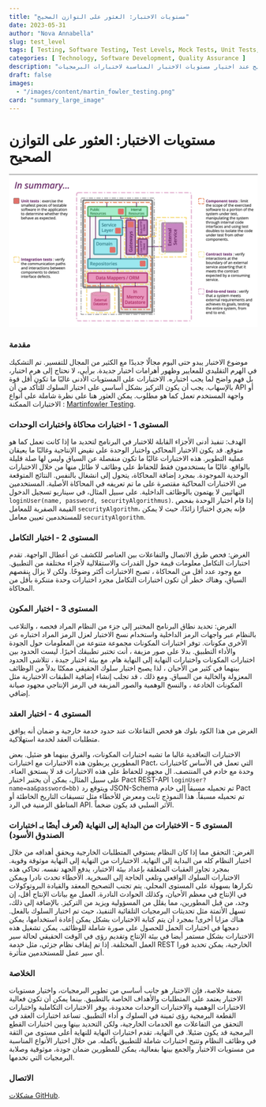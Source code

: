 ```yaml
---
title: "مستويات الاختبار: العثور على التوازن الصحيح"
date: 2023-05-31
author: "Nova Annabella"
slug: test_level
tags: [ Testing, Software Testing, Test Levels, Mock Tests, Unit Tests, Integration Tests, Component Tests, Contract Tests, End-to-End Tests ]
categories: [ Technology, Software Development, Quality Assurance ]
description: "العثور على التوازن الصحيح عند اختيار مستويات الاختبار المناسبة لاختبارات البرمجيات"
draft: false
images:
  - "/images/content/martin_fowler_testing.png"
card: "summary_large_image"
---
```



# مستويات الاختبار: العثور على التوازن الصحيح

[![testebenen](/images/content/martin_fowler_testing.png)](https://martinfowler.com/articles/microservice-testing/)


### مقدمة

موضوع الاختبار يبدو حتى اليوم مجالًا جديدًا مع الكثير من المجال للتفسير. تم التشكيك في الهرم التقليدي للمعايير وظهور أهرامات اختبار جديدة. برأيي، لا نحتاج إلى هرم اختبار، بل فهم واضح لما يجب اختباره. الاختبارات على المستويات الأدنى غالبًا ما تكون أقل قوة بالإسهاب. يجب أن يكون التركيز بشكل أساسي على اختبار السلوك للتأكد من أن
API
أو واجهة المستخدم تعمل كما هو مطلوب. يمكن العثور هنا على نظرة شاملة على أنواع الاختبارات الممكنة :
[Martinfowler Testing](https://martinfowler.com/articles/microservice-testing/).


### المستوى 1 - اختبارات محاكاة واختبارات الوحدات

الهدف: تنفيذ أدنى الأجزاء القابلة للاختبار في البرنامج لتحديد ما إذا كانت تعمل كما هو متوقع. قد يكون الاختبار المحاكي
واختبار الوحدة على نقيض الإنتاجية وغالبًا ما يعيقان عملية التطوير. هذه الاختبارات غالبًا ما تكون منفصلة عن السياق وليس
لها صلة قليلة بالواقع. غالبًا ما يستخدمون فقط للحفاظ على وظائف لا طائل منها من خلال الاختبارات الوحدية الموجودة. بمجرد
إضافة المحاكاة، يتحول إلى انشغال بالنفس. النتائج المتوقعة من الاختبارات المحاكية مقتصرة على ما تم تعريفه في المحاكاة
الأصلية. المستخدمين النهائيين لا يهتمون بالوظائف الداخلية. على سبيل المثال، في سيناريو تسجيل الدخول `loginUser(name,
password, securityAlgorithmus)`. إذا قام اختبار الوحدة بفحص القيمة الصفرية للمعامل `securityAlgorithm`، فإنه يجري
اختبارًا زائدًا، حيث لا يمكن للمستخدمين تعيين معامل `securityAlgorithm`.

### المستوى 2 - اختبار التكامل

الغرض: فحص طرق الاتصال والتفاعلات بين العناصر للكشف عن أعطال الواجهة. تقدم اختبارات التكامل معلومات قيمة حول القدرات
والاستقلالية لأجزاء مختلفة من التطبيق. مع وجود عدد أقل من المحاكاة ، تصبح الاختبارات أكثر وضوحًا. ولكن لا يزال ينقصهم
السياق، وهناك خطر أن تكون اختبارات التكامل مجرد اختبارات وحدة متنكرة بأقل من المحاكاة.

### المستوى 3 - اختبار المكون

الغرض: تحديد نطاق البرنامج المختبر إلى جزء من النظام المراد فحصه ، والتلاعب بالنظام عبر واجهات الرمز الداخلية واستخدام
نسخ الاختبار لعزل الرمز المراد اختباره عن الأخرى مكونات. توفر اختبارات المكونات مجموعة متنوعة من المعلومات حول الجودة
والأداء التطبيق. بدلا على صور مزيفة ، أنت تختبر تطبيقك أخيرًا. ليست الحدود بين اختبارات المكونات واختبارات النهاية إلى
النهاية هام. مع بيئة اختبار جيدة ، تتلاشى الحدود بينهما في كثير من الأحيان ، لذا يصبح اختبار سلوك الحقيقي ممكنًا بدلاً
من الوظائف المعزولة والخالية من السياق. ومع ذلك ، قد تجلب إنشاء إضافية الطبقات الاختبارية مثل المكونات الخادعة ، والنسخ
الوهمية والصور المزيفة في الرمز الإنتاجي مجهود صيانة إضافي.

### المستوى 4 - اختبار العقد

الغرض من هذا الكود بلوك هو فحص التفاعلات عند حدود خدمة خارجية و
ضمان أنه يوافق متطلبات العقد لخدمة استهلاكية.

الاختبارات التعاقدية غالبا ما تشبه اختبارات المكونات، والفرق بينهما هو ضئيل. بعض المطورين
يربطون هذه الاختبارات مع اختبارات Pact، التي تعمل في الأساس كاختبارات وحدة مع خادم في المنتصف. ال
مجهود للحفاظ على هذه الاختبارات قد لا يستحق العناء. على سبيل المثال، يمكن أن يختبر اختبار Pact
REST-API `loginUser?name=aa&password=bb)` ويتوقع رد JSON-Schema تم تحميله مسبقاً إلى خادم Pact
تم تحميله مسبقاً. هذا النموذج ثابت ومعرض للأخطاء مثل تنسيقات التاريخ الخاطئة أو المناطق الزمنية في
الرد API. الأثر السلبي قد يكون ضخماً.


### المستوى 5 - الاختبارات من البداية إلى النهاية (تُعرف أيضًا بـ اختبارات الصندوق الأسود)

الغرض: التحقق مما إذا كان النظام يستوفي المتطلبات الخارجية ويحقق أهدافه من خلال اختبار النظام كله من البداية إلى
النهاية. الاختبارات من النهاية إلى النهاية موثوقة وقوية. بمجرد تجاوز العقبات المتعلقة بإعداد بيئة الاختبار، يدفع الجهد
نفسه. تحاكي هذه الاختبارات السلوك الواقعي وتلغي الحاجة إلى السخرية. الأخطاء تحدث نادرا ويمكن تكرارها بسهولة على المستوى
المحلي. يتم تجنب التصحيح المعقد والقيادة البروتوكولات في الإنتاج في معظم الأحيان، وكذلك الحوادث النادرة. العمل مع بيانات
الإنتاج أقل، إن وجد، من قبل المطورين، مما يقلل من المسؤولية ويزيد من التركيز. بالإضافة إلى ذلك، تسهل الأتمتة مثل تحديثات
البرمجيات التلقائية التنفيذ، حيث تم اختبار السلوك بالفعل. هناك مزايا أخرى! بمجرد أن يتم كتابة الاختبارات بشكل يمكن إعادة
استخدامها، يمكن دمجها في اختبارات الحمل للحصول على صورة شاملة للوظائف. يمكن تشغيل هذه الاختبارات بشكل مستمر أيضا في بيئة
الإنتاج وتقديم رؤى في الوقت الحقيقي لحالة سير العمل المختلفة. إذا تم إيقاف نظام جزئي، مثل خدمة REST الخارجية، يمكن تحديد
فورا أي سير عمل للمستخدمين متأثرة.

### الخلاصة

بصفة خلاصة، فإن الاختبار هو جانب أساسي من تطوير البرمجيات، واختيار مستويات الاختبار يعتمد على المتطلبات والأهداف الخاصة
بالتطبيق. بينما يمكن أن تكون فعالية الاختبارات الوهمية والاختبارات الوحدات محدودة، يوفر الاختبارات التكاملية واختبارات
القطعة البرمجية رؤى ثمينة في السلوك و أداء التطبيق. تساعد اختبارات العقد في التحقق من التفاعلات مع الخدمات الخارجية،
ولكن التحديد بينها وبين اختبارات القطع البرمجية قد يكون ضئيلا. في النهاية، تقدم اختبارات النهاية للنهاية أعلى مستوى من
الثقة في وظائف النظام وتتيح اختبارات شاملة للتطبيق بأكمله. من خلال اختيار الأنواع المناسبة من مستويات الاختبار والجمع
بينها بفعالية، يمكن للمطورين ضمان جودة، موثوقية وصلابة البرمجيات التي تخدمها.

### الاتصال

[مشكلات GitHub](https://github.com/NovaAnnabella/the_unspoken/issues/new/choose).
